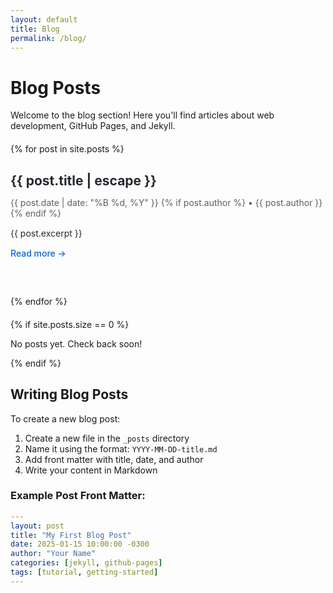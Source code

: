 ```yaml
---
layout: default
title: Blog
permalink: /blog/
---
```


# Blog Posts

Welcome to the blog section! Here you'll find articles about web development, GitHub Pages, and Jekyll.

<div class="post-list">
  {% for post in site.posts %}
    <article class="post-preview">
      <h2><a href="{{ post.url | relative_url }}">{{ post.title | escape }}</a></h2>
      <p class="post-meta">
        <time datetime="{{ post.date | date_to_xmlschema }}">
          {{ post.date | date: "%B %d, %Y" }}
        </time>
        {% if post.author %} • {{ post.author }}{% endif %}
      </p>
      <div class="post-excerpt">
        {{ post.excerpt }}
      </div>
      <a href="{{ post.url | relative_url }}" class="read-more">Read more →</a>
    </article>
  {% endfor %}
</div>

{% if site.posts.size == 0 %}
<p>No posts yet. Check back soon!</p>
{% endif %}

## Writing Blog Posts

To create a new blog post:

1. Create a new file in the `_posts` directory
2. Name it using the format: `YYYY-MM-DD-title.md`
3. Add front matter with title, date, and author
4. Write your content in Markdown

### Example Post Front Matter:

```yaml
---
layout: post
title: "My First Blog Post"
date: 2025-01-15 10:00:00 -0300
author: "Your Name"
categories: [jekyll, github-pages]
tags: [tutorial, getting-started]
---
```

<style>
.post-list {
  margin: 20px 0;
}

.post-preview {
  margin-bottom: 40px;
  padding-bottom: 20px;
  border-bottom: 1px solid #e1e4e8;
}

.post-preview:last-child {
  border-bottom: none;
}

.post-preview h2 {
  margin-bottom: 10px;
}

.post-preview h2 a {
  text-decoration: none;
  color: #24292e;
}

.post-preview h2 a:hover {
  color: #0366d6;
}

.post-meta {
  color: #586069;
  font-size: 14px;
  margin-bottom: 15px;
}

.post-excerpt {
  margin-bottom: 15px;
  color: #24292e;
}

.read-more {
  color: #0366d6;
  text-decoration: none;
  font-weight: 500;
}

.read-more:hover {
  text-decoration: underline;
}
</style>
